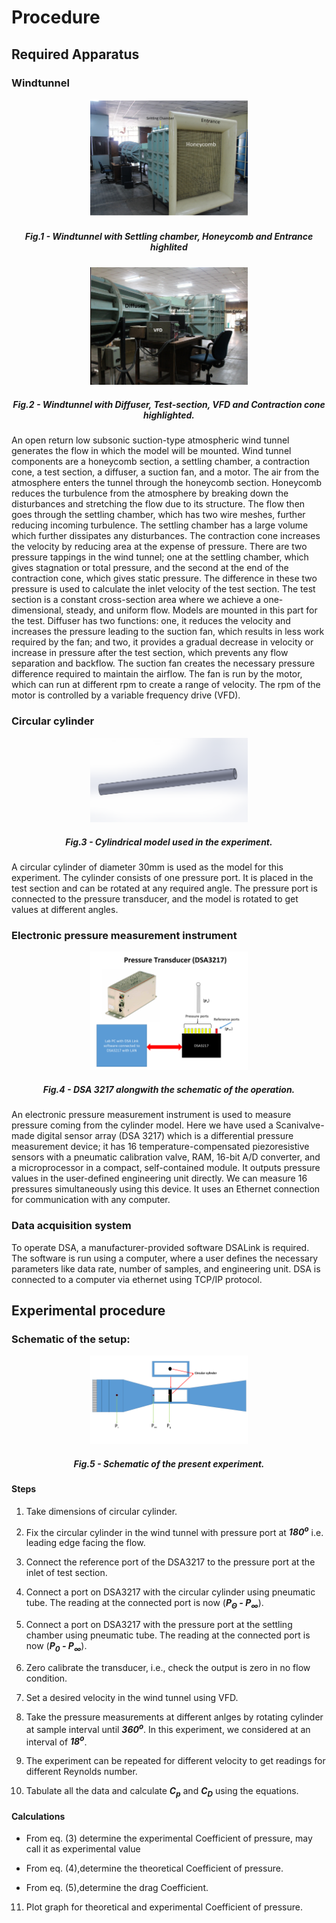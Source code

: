 
  

# Procedure

  

## Required Apparatus



### Windtunnel

  

<center>

<img  src='./images/Wind_tunnel_photo1.png' style="width:50%">

##### Fig.1 - Windtunnel with Settling chamber, Honeycomb and Entrance highlited
</center>


 
<center>

<img  src='./images/Wind_tunnel_photo2.png' style="width:50%">


##### Fig.2 - Windtunnel with Diffuser, Test-section, VFD and Contraction cone highlighted.
</center> 

An open return low subsonic suction-type atmospheric wind tunnel generates the flow in which the model will be mounted. Wind tunnel components are a honeycomb section, a settling chamber, a contraction cone, a test section, a diffuser, a suction fan, and a motor. The air from the atmosphere enters the tunnel through the honeycomb section. Honeycomb reduces the turbulence from the atmosphere by breaking down the disturbances and stretching the flow due to its structure. The flow then goes through the settling chamber, which has two wire meshes, further reducing incoming turbulence. The settling chamber has a large volume which further dissipates any disturbances. The contraction cone increases the velocity by reducing area at the expense of pressure. There are two pressure tappings in the wind tunnel; one at the settling chamber, which gives stagnation or total pressure, and the second at the end of the contraction cone, which gives static pressure. The difference in these two pressure is used to calculate the inlet velocity of the test section. The test section is a constant cross-section area where we achieve a one-dimensional, steady, and uniform flow. Models are mounted in this part for the test. Diffuser has two functions: one, it reduces the velocity and increases the pressure leading to the suction fan, which results in less work required by the fan; and two, it provides a gradual decrease in velocity or increase in pressure after the test section, which prevents any flow separation and backflow. The suction fan creates the necessary pressure difference required to maintain the airflow. The fan is run by the motor, which can run at different rpm to create a range of velocity. The rpm of the motor is controlled by a variable frequency drive (VFD). 

  

### Circular cylinder

  

<center>

<img  src='./images/Cylinder_CAD.PNG' style="width:50%">

##### Fig.3 - Cylindrical model used in the experiment.
</center>
  

A circular cylinder of diameter 30mm is used as the model for this experiment. The cylinder consists of one pressure port. It is placed in the test section and can be rotated at any required angle. The pressure port is connected to the pressure transducer, and the model is rotated to get values at different angles.

  

### Electronic pressure measurement instrument

  

<center>

<img  src='./images/DSA_schematic_photo.png' style="width:50%">

##### Fig.4 - DSA 3217 alongwith the schematic of the operation.
</center>

  

An electronic pressure measurement instrument is used to measure pressure coming from the cylinder model. Here we have used a Scanivalve-made digital sensor array (DSA 3217) which is a differential pressure measurement device; it has 16 temperature-compensated piezoresistive sensors with a pneumatic calibration valve, RAM, 16-bit A/D converter, and a microprocessor in a compact, self-contained module. It outputs pressure values in the user-defined engineering unit directly. We can measure 16 pressures simultaneously using this device. It uses an Ethernet connection for communication with any computer.


### Data acquisition system

To operate DSA, a manufacturer-provided software DSALink is required. The software is run using a computer, where a user defines the necessary parameters like data rate, number of samples, and engineering unit. DSA is connected to a computer via ethernet using TCP/IP protocol.
  
  

## Experimental procedure

  

### Schematic of the setup:

<center>

<img  src='./images/schematic.png' style="width:50%">

##### Fig.5 - Schematic of the present experiment.
</center>

  

#### Steps

1. Take dimensions of circular cylinder.

2. Fix the circular cylinder in the wind tunnel with pressure port at ***180<sup>o</sup>*** i.e. leading edge facing the flow.

3. Connect the reference port of the DSA3217 to the pressure port at the inlet of test section.

4. Connect a port on DSA3217 with the circular cylinder using pneumatic tube. The reading at the connected port is now (***P<sub>&Theta;</sub> - P<sub>&#x221E;</sub>***).

5. Connect a port on DSA3217 with the pressure port at the settling chamber using pneumatic tube. The reading at the connected port is now    (***P<sub>0</sub> - P<sub>&#x221E;</sub>***).

6. Zero calibrate the transducer, i.e., check the output is zero in no flow condition.

7. Set a desired velocity in the wind tunnel using VFD.

8.	Take the pressure measurements at different anlges by rotating cylinder at sample interval until  ***360<sup>o</sup>***. In this experiment, we considered at an interval of ***18<sup>o</sup>***.

9.	The experiment can be repeated for different velocity to get readings for different Reynolds number.

10.	Tabulate all the data and calculate ***C<sub>p</sub>*** and  ***C<sub>D</sub>*** using the equations.

#### Calculations

   - From eq. (3) determine the experimental Coefficient of pressure, may call it as experimental value

   - From eq. (4),determine the theoretical Coefficient of pressure.

   - From eq. (5),determine the drag Coefficient.


11. Plot graph for theoretical  and experimental Coefficient of pressure.

